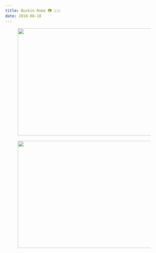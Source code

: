 ```yaml
---
title: Buskin Rome 📷 🇮🇹
date: 2018-08-18
---
```


<figure class="kg-card kg-image-card"><img src="/img/87BuskinRome------.jpg" class="kg-image" alt loading="lazy" width="608" height="341" srcset="/img/87BuskinRome------.jpg 600w, /img/87BuskinRome------.jpg 608w"></figure><figure class="kg-card kg-image-card"><img src="/img/88BuskinRome------.jpg" class="kg-image" alt loading="lazy" width="608" height="341" srcset="/img/88BuskinRome------.jpg 600w, /img/88BuskinRome------.jpg 608w"></figure>